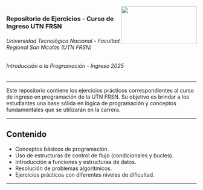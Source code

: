 <img align="right" width="200" height="100" src="https://github.com/user-attachments/assets/a0827ca6-20b7-4532-83b0-dd918cbcbc4d">

### Repositorio de Ejercicios - Curso de Ingreso UTN FRSN
###### Universidad Tecnológica Nacional - Facultad Regional San Nicolás (UTN FRSN)
###### Introducción a la Programación - Ingreso 2025

---

Este repositorio contiene los ejercicios prácticos correspondientes al curso de ingreso en programación de la UTN FRSN. Su objetivo es brindar a los estudiantes una base sólida en lógica de programación y conceptos fundamentales que se utilizarán en la carrera.

---

## Contenido

- Conceptos básicos de programación.
- Uso de estructuras de control de flujo (condicionales y bucles).
- Introducción a funciones y estructuras de datos.
- Resolución de problemas algorítmicos.
- Ejercicios prácticos con diferentes niveles de dificultad.

---

